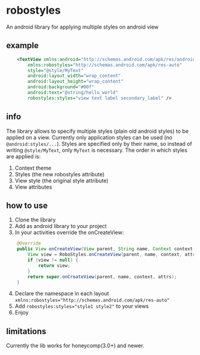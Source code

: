 robostyles
==========

An android library for applying multiple styles on android view

example
-------
```xml
    <TextView xmlns:android="http://schemas.android.com/apk/res/android"
        xmlns:robostyles="http://schemas.android.com/apk/res-auto"
        style="@style/MyText"
        android:layout_width="wrap_content"
        android:layout_height="wrap_content"
        android:background="#00f"
        android:text="@string/hello_world"
        robostyles:styles="view text label secondary_label" />
```


info
----
The library allows to specify multiple styles (plain old android styles) to be applied on a view. Currently only application styles can be used (no ```@android:styles/...```).
Styles are specified only by their name, so instead of writing ```@style/MyText```, only ```MyText``` is necessary. The order in which styles are applied is:
 1. Context theme
 2. Styles (the new robostyles attribute)
 3. View style (the original style attribute)
 4. View attributes


how to use
----------
 1. Clone the library
 2. Add as android library to your project
 3. In your activities override the onCreateView:
```java
	@Override
	public View onCreateView(View parent, String name, Context context, AttributeSet attrs) {
		View view = RoboStyles.onCreateView(parent, name, context, attrs);
		if (view != null) {
			return view;
		}
		return super.onCreateView(parent, name, context, attrs);
	}
```

 4. Declare the namespace in each layout ```xmlns:robostyles="http://schemas.android.com/apk/res-auto"```
 5. Add ```robostyles:styles="style1 style2"``` to your views
 6. Enjoy


limitations
-----------
Currently the lib works for honeycomp(3.0+) and newer.



